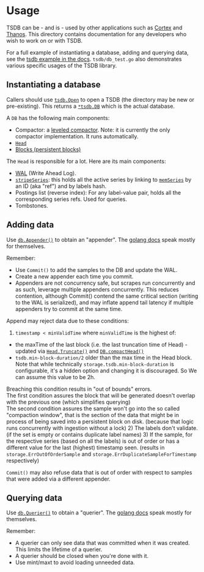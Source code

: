 # Usage

TSDB can be - and is - used by other applications such as [Cortex](https://cortexmetrics.io/) and [Thanos](https://thanos.io/).
This directory contains documentation for any developers who wish to work on or with TSDB.

For a full example of instantiating a database, adding and querying data, see the [tsdb example in the docs](https://pkg.go.dev/github.com/prometheus/prometheus@v1.8.2-0.20211105201321-411021ada9ab/tsdb).
`tsdb/db_test.go` also demonstrates various specific usages of the TSDB library.

## Instantiating a database

Callers should use [`tsdb.Open`](https://pkg.go.dev/github.com/prometheus/prometheus@v1.8.2-0.20211105201321-411021ada9ab/tsdb#Open) to open a TSDB
(the directory may be new or pre-existing).
This returns a [`*tsdb.DB`](https://pkg.go.dev/github.com/prometheus/prometheus@v1.8.2-0.20211105201321-411021ada9ab/tsdb#DB) which is the actual database.

A `DB` has the following main components:

* Compactor: a [leveled compactor](https://pkg.go.dev/github.com/prometheus/prometheus@v1.8.2-0.20211105201321-411021ada9ab/tsdb#LeveledCompactor). Note: it is currently the only compactor implementation. It runs automatically.
* [`Head`](https://pkg.go.dev/github.com/prometheus/prometheus@v1.8.2-0.20211105201321-411021ada9ab/tsdb#DB.Head)
* [Blocks (persistent blocks)](https://pkg.go.dev/github.com/prometheus/prometheus@v1.8.2-0.20211105201321-411021ada9ab/tsdb#DB.Blocks)

The `Head` is responsible for a lot.  Here are its main components:

* [WAL](https://pkg.go.dev/github.com/prometheus/prometheus@v1.8.2-0.20211105201321-411021ada9ab/tsdb/wal#WAL) (Write Ahead Log).
* [`stripeSeries`](https://github.com/prometheus/prometheus/blob/411021ada9ab41095923b8d2df9365b632fd40c3/tsdb/head.go#L1292):
  this holds all the active series by linking to [`memSeries`](https://github.com/prometheus/prometheus/blob/411021ada9ab41095923b8d2df9365b632fd40c3/tsdb/head.go#L1462)
  by an ID (aka "ref") and by labels hash.
* Postings list (reverse index): For any label-value pair, holds all the corresponding series refs. Used for queries.
* Tombstones.

## Adding data

Use [`db.Appender()`](https://pkg.go.dev/github.com/prometheus/prometheus@v1.8.2-0.20211105201321-411021ada9ab/tsdb#DB.Appender) to obtain an "appender".
The [golang docs](https://pkg.go.dev/github.com/prometheus/prometheus@v1.8.2-0.20211105201321-411021ada9ab/storage#Appender) speak mostly for themselves.

Remember:

* Use `Commit()` to add the samples to the DB and update the WAL.
* Create a new appender each time you commit.
* Appenders are not concurrency safe, but scrapes run concurrently and as such, leverage multiple appenders concurrently.
  This reduces contention, although Commit() contend the same critical section (writing to the WAL is serialized), and may
  inflate append tail latency if multiple appenders try to commit at the same time.

Append may reject data due to these conditions:

1) `timestamp < minValidTime` where `minValidTime` is the highest of:
  * the maxTime of the last block (i.e. the last truncation time of Head) - updated via [`Head.Truncate()`](https://pkg.go.dev/github.com/prometheus/prometheus@v1.8.2-0.20211105201321-411021ada9ab/tsdb#Head.Truncate) and [`DB.compactHead()`](https://github.com/prometheus/prometheus/blob/411021ada9ab41095923b8d2df9365b632fd40c3/tsdb/db.go#L968)
  * `tsdb.min-block-duration/2` older than the max time in the Head block. Note that while technically `storage.tsdb.min-block-duration` is configurable, it's a hidden option and changing it is discouraged.  So We can assume this value to be 2h.

  Breaching this condition results in "out of bounds" errors.  
  The first condition assures the block that will be generated doesn't overlap with the previous one (which simplifies querying)  
  The second condition assures the sample won't go into the so called "compaction window", that is the section of the data that might be in process of being saved into a persistent block on disk.  (because that logic runs concurrently with ingestion without a lock)
2) The labels don't validate. (if the set is empty or contains duplicate label names)
3) If the sample, for the respective series (based on all the labels) is out of order or has a different value for the last (highest) timestamp seen. (results in `storage.ErrOutOfOrderSample` and `storage.ErrDuplicateSampleForTimestamp` respectively)

`Commit()` may also refuse data that is out of order with respect to samples that were added via a different appender.

## Querying data

Use [`db.Querier()`](https://pkg.go.dev/github.com/prometheus/prometheus@v1.8.2-0.20211105201321-411021ada9ab/tsdb#DB.Querier) to obtain a "querier".
The [golang docs](https://pkg.go.dev/github.com/prometheus/prometheus@v1.8.2-0.20211105201321-411021ada9ab/storage#Querier) speak mostly for themselves.

Remember:

* A querier can only see data that was committed when it was created. This limits the lifetime of a querier.
* A querier should be closed when you're done with it.
* Use mint/maxt to avoid loading unneeded data.
